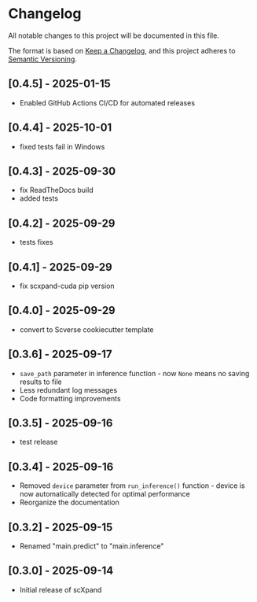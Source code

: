 # Changelog

All notable changes to this project will be documented in this file.

The format is based on [Keep a Changelog](https://keepachangelog.com/en/1.0.0/),
and this project adheres to [Semantic Versioning](https://semver.org/spec/v2.1.0.html).

## [0.4.5] - 2025-01-15

- Enabled GitHub Actions CI/CD for automated releases

## [0.4.4] - 2025-10-01

- fixed tests fail in Windows


## [0.4.3] - 2025-09-30

- fix ReadTheDocs build
- added tests


## [0.4.2] - 2025-09-29

- tests fixes


## [0.4.1] - 2025-09-29

- fix scxpand-cuda pip version


## [0.4.0] - 2025-09-29

- convert to Scverse cookiecutter template


## [0.3.6] - 2025-09-17

- `save_path` parameter in inference function - now `None` means no saving results to file
- Less redundant log messages
- Code formatting improvements


## [0.3.5] - 2025-09-16

- test release
## [0.3.4] - 2025-09-16

- Removed `device` parameter from `run_inference()` function - device is now automatically detected for optimal performance
- Reorganize the documentation

## [0.3.2] - 2025-09-15

- Renamed "main.predict" to "main.inference"

## [0.3.0] - 2025-09-14

- Initial release of scXpand
